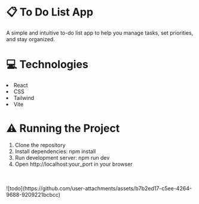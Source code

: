 <h1>📋 To Do List App</h1>
A simple and intuitive to-do list app to help you manage tasks, set priorities, and stay organized.

<h1>💻 Technologies </h1>
<li>React</li>
<li>CSS</li>
<li>Tailwind</li>
<li>Vite</li>

<h1>⚠️ Running the Project</h1>
<ol>
<li>Clone the repository</li>
<li>Install dependencies: npm install</li>
<li>Run development server: npm run dev</li>
<li>Open http://localhost:your_port in your browser</li>
</ol>
<br>
<br>
![todo](https://github.com/user-attachments/assets/b7b2ed17-c5ee-4264-9688-9209221bcbcc)
